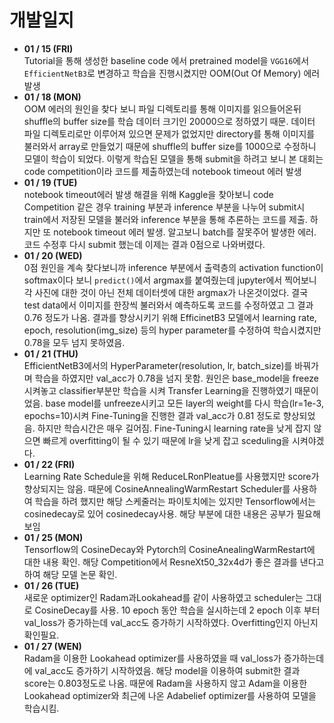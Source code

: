 # 개발일지
+ **01 / 15 (FRI)**  
Tutorial을 통해 생성한 baseline code 에서 pretrained model을 `VGG16`에서 `EfficientNetB3`로 변경하고 학습을 진행시켰지만 OOM(Out Of Memory) 에러 발생
+ **01 / 18 (MON)**<br>
OOM 에러의 원인을 찾다 보니 파일 디렉토리를 통해 이미지를 읽으들어온뒤 shuffle의 buffer size를 학습 데이터 크기인 20000으로 정하였기 때문. 데이터 파일 디렉토리로만 이루어져 있으면 문제가 없었지만 directory를 통해 이미지를 불러와서 array로 만들었기 때문에 shuffle의 buffer size를 1000으로 수정하니 모델이 학습이 되었다. 이렇게 학습된 모델을 통해 submit을 하려고 보니 본 대회는 code competition이라 코드를 제출하였는데 notebook timeout 에러 발생
+ **01 / 19 (TUE)**<br>
notebook timeout에러 발생 해결을 위해 Kaggle을 찾아보니 code Competition 같은 경우 training 부분과 inference 부분을 나누어 submit시 train에서 저장된 모델을 불러와 inference 부분을 통해 추론하는 코드를 제출. 하지만 또 notebook timeout 에러 발생. 알고보니 batch를 잘못주어 발생한 에러. 코드 수정후 다시 submit 했는데 이제는 결과 0점으로 나와버렸다.
+ **01 / 20 (WED)**<br>
0점 원인을 계속 찾다보니까 inference 부분에서 출력층의 activation function이 softmax이다 보니 `predict()`에서 argmax를 붙여줬는데 jupyter에서 찍어보니 각 사진에 대한 것이 아닌 전체 데이터셋에 대한 argmax가 나온것이었다. 결국 test data에서 이미지를 한장씩 불러와서 예측하도록 코드를 수정하였고 그 결과 0.76 정도가 나옴. 결과를 향상시키기 위해 EfficinetB3 모델에서 learning rate, epoch, resolution(img_size) 등의 hyper parameter를 수정하여 학습시켰지만 0.78을 모두 넘지 못하였음. 
+ **01 / 21 (THU)**<br>
EfficientNetB3에서의 HyperParameter(resolution, lr, batch_size)를 바꿔가며 학습을 하였지만 val_acc가 0.78을 넘지 못함. 원인은 base_model을 freeze 시켜놓고 classifier부분만 학습을 시켜 Transfer Learning을 진행하였기 때문이었음. base model를 unfreeze시키고 모든 layer의 weight를 다시 학습(lr=1e-3, epochs=10)시켜 Fine-Tuning을 진행한 결과 val_acc가 0.81 정도로 향상되었음. 하지만 학습시간은 매우 길어짐. Fine-Tuning시 learning rate을 낮게 잡지 않으면 빠르게 overfitting이 될 수 있기 때문에 lr을 낮게 잡고 sceduling을 시켜야겠다. 
+ **01 / 22 (FRI)** <br>
Learning Rate Schedule을 위해 ReduceLRonPleatue를 사용했지만 score가 향상되지는 않음. 때문에 CosineAnnealingWarmRestart Scheduler를 사용하여 학습을 하려 했지만 해당 스케줄러는 파이토치에는 있지만 Tensorflow에서는 cosinedecay로 있어 cosinedecay사용. 해당 부분에 대한 내용은 공부가 필요해 보임
+ **01 / 25 (MON)** <br>
Tensorflow의 CosineDecay와 Pytorch의 CosineAnealingWarmRestart에 대한 내용 확인. 해당 Competition에서 ResneXt50_32x4d가 좋은 결과를 낸다고 하여 해당 모델 논문 확인.
+ **01 / 26 (TUE)** <br>
새로운 optimizer인 Radam과Lookahead를 같이 사용하였고 scheduler는 그대로 CosineDecay를 사용. 10 epoch 동안 학습을 실시하는데 2 epoch 이후 부터 val_loss가 증가하는데 val_acc도 증가하기 시작하였다. Overfitting인지 아닌지 확인필요.
+ **01 / 27 (WEN)** <br>
Radam을 이용한 Lookahead optimizer를 사용하였을 때 val_loss가 증가하는데에 val_acc도 증가하기 시작하였음. 해당 model을 이용하여 submit한 결과 score는 0.803정도로 나옴. 때문에 Radam을 사용하지 않고 Adam을 이용한 Lookahead optimizer와 최근에 나온 Adabelief optimizer를 사용하여 모델을 학습시킴.
